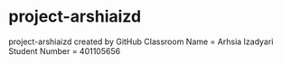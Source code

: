 # project-arshiaizd
project-arshiaizd created by GitHub Classroom
Name = Arhsia Izadyari
Student Number = 401105656
